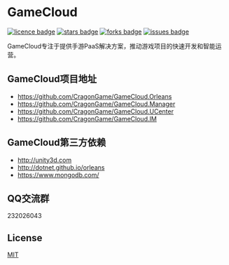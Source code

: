 ﻿# GameCloud
[![licence badge]][licence]
[![stars badge]][stars]
[![forks badge]][forks]
[![issues badge]][issues]

GameCloud专注于提供手游PaaS解决方案，推动游戏项目的快速开发和智能运营。

## GameCloud项目地址
- https://github.com/CragonGame/GameCloud.Orleans 
- https://github.com/CragonGame/GameCloud.Manager
- https://github.com/CragonGame/GameCloud.UCenter 
- https://github.com/CragonGame/GameCloud.IM 

## GameCloud第三方依赖
- http://unity3d.com
- http://dotnet.github.io/orleans
- https://www.mongodb.com/

## QQ交流群
232026043

## License
[MIT](/LICENSE)

[licence badge]:https://img.shields.io/badge/license-MIT-blue.svg
[stars badge]:https://img.shields.io/github/stars/CragonGame/GameCloud.UCenter.svg
[forks badge]:https://img.shields.io/github/forks/CragonGame/GameCloud.UCenter.svg
[issues badge]:https://img.shields.io/github/issues/CragonGame/GameCloud.UCenter.svg

[licence]:https://github.com/CragonGame/GameCloud.UCenter/blob/master/LICENSE
[stars]:https://github.com/CragonGame/GameCloud.UCenter/stargazers
[forks]:https://github.com/CragonGame/GameCloud.UCenter/network
[issues]:https://github.com/CragonGame/GameCloud.UCenter/issues

